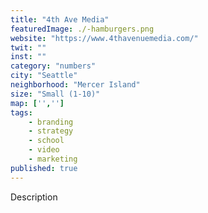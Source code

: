 ```yaml
---
title: "4th Ave Media"
featuredImage: ./-hamburgers.png
website: "https://www.4thavenuemedia.com/"
twit: ""
inst: ""
category: "numbers"
city: "Seattle"
neighborhood: "Mercer Island"
size: "Small (1-10)"
map: ['','']
tags:
    - branding
    - strategy
    - school
    - video
    - marketing
published: true
---
```


Description
